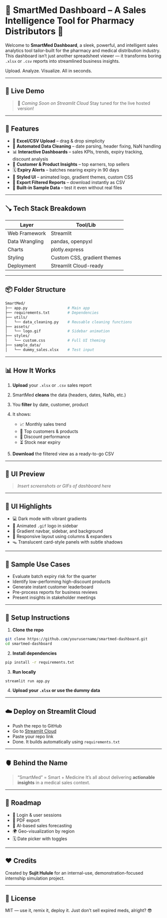 # 🧠 SmartMed Dashboard – A Sales Intelligence Tool for Pharmacy Distributors 💊

Welcome to **SmartMed Dashboard**, a sleek, powerful, and intelligent sales analytics tool tailor-built for the pharmacy and medical distribution industry. This dashboard isn’t just another spreadsheet viewer — it transforms boring `.xlsx` or `.csv` reports into streamlined business insights.

Upload. Analyze. Visualize. All in seconds.

---

## 🚀 Live Demo

> 📁 *Coming Soon on Streamlit Cloud*
> Stay tuned for the live hosted version!

---

## 🌟 Features

* 📁 **Excel/CSV Upload** – drag & drop simplicity
* 🧹 **Automated Data Cleaning** – date parsing, header fixing, NaN handling
* 📊 **Interactive Dashboards** – sales KPIs, trends, expiry tracking, discount analysis
* 🧠 **Customer & Product Insights** – top earners, top sellers
* 🗓️ **Expiry Alerts** – batches nearing expiry in 90 days
* 🌈 **Styled UI** – animated logo, gradient themes, custom CSS
* 📄 **Export Filtered Reports** – download instantly as CSV
* 🧪 **Built-in Sample Data** – test it even without real files

---

## 🪠 Tech Stack Breakdown

| Layer          | Tool/Lib                    |
| -------------- | --------------------------- |
| Web Framework  | Streamlit                   |
| Data Wrangling | pandas, openpyxl            |
| Charts         | plotly.express              |
| Styling        | Custom CSS, gradient themes |
| Deployment     | Streamlit Cloud-ready       |

---

## 📦 Folder Structure

```bash
SmartMed/
├── app.py                  # Main app
├── requirements.txt        # Dependencies
├── utils/
│   └── data_cleaning.py    # Reusable cleaning functions
├── assets/
│   └── logo.gif            # Sidebar animation
├── styles/
│   └── custom.css          # Full UI theming
├── sample_data/
│   └── dummy_sales.xlsx    # Test input
```

---

## 📊 How It Works

1. **Upload** your `.xlsx` or `.csv` sales report
2. SmartMed **cleans** the data (headers, dates, NaNs, etc.)
3. You **filter** by date, customer, product
4. It shows:

   * 📈 Monthly sales trend
   * 🧐 Top customers & products
   * 🌟 Discount performance
   * ⏳ Stock near expiry
5. **Download** the filtered view as a ready-to-go CSV

---

## 📸 UI Preview

> *Insert screenshots or GIFs of dashboard here*

---

## 🎨 UI Highlights

* 💻 Dark mode with vibrant gradients
* 🔄 Animated `.gif` logo in sidebar
* 🔸 Gradient navbar, sidebar, and background
* 📆 Responsive layout using columns & expanders
* 🪤 Translucent card-style panels with subtle shadows

---

## 🔮 Sample Use Cases

* Evaluate batch expiry risk for the quarter
* Identify low-performing high-discount products
* Generate instant customer leaderboard
* Pre-process reports for business reviews
* Present insights in stakeholder meetings

---

## 🔧 Setup Instructions

1. **Clone the repo**

```bash
git clone https://github.com/yourusername/smartmed-dashboard.git
cd smartmed-dashboard
```

2. **Install dependencies**

```bash
pip install -r requirements.txt
```

3. **Run locally**

```bash
streamlit run app.py
```

4. **Upload your `.xlsx` or use the dummy data**

---

## ☁️ Deploy on Streamlit Cloud

* Push the repo to GitHub
* Go to [Streamlit Cloud](https://share.streamlit.io/)
* Paste your repo link
* Done. It builds automatically using `requirements.txt`

---

## 🫀 Behind the Name

> “SmartMed” = Smart + Medicine
> It’s all about delivering **actionable insights** in a medical sales context.

---

## 🧳 Roadmap

* 🔐 Login & user sessions
* 📄 PDF export
* 🧠 AI-based sales forecasting
* 🌍 Geo-visualization by region
* 🗓 Date picker with toggles

---

## ❤️ Credits

Created by **Sujit Hulule** for an internal-use, demonstration-focused internship simulation project.

---

## 📜 License

MIT — use it, remix it, deploy it. Just don’t sell expired meds, alright? 😎
